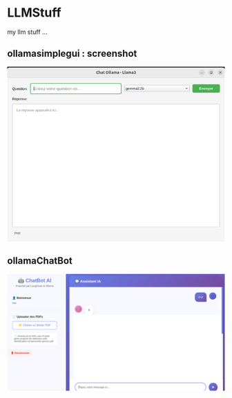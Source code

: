 # LLMStuff
my llm stuff ...

## ollamasimplegui : screenshot 
![OllamaSimpleGui](https://github.com/zebulon75018/LLMStuff/blob/main/img/qtollama.png?raw=true)

## ollamaChatBot
![OllamaSimpleGui](https://github.com/zebulon75018/LLMStuff/blob/main/img/chatbot.png?raw=true)
